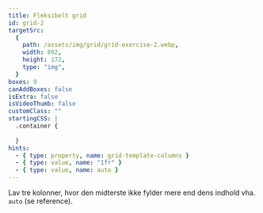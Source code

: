 ```yaml
---
title: Fleksibelt grid
id: grid-2
targetSrc:
  {
    path: /assets/img/grid/grid-exercise-2.webp,
    width: 892,
    height: 172,
    type: "img",
  }
boxes: 9
canAddBoxes: false
isExtra: false
isVideoThumb: false
customClass: ""
startingCSS: |
  .container {
    
  }
hints:
  - { type: property, name: grid-template-columns }
  - { type: value, name: "1fr" }
  - { type: value, name: auto }
---
```


<!-- Lav tre kolonner, hvor den midterste ikke fylder mere end dens indhold vha. <code data-type="value">auto</code> (se reference). -->

Lav tre kolonner, hvor den midterste ikke fylder mere end dens indhold vha. `auto` (se reference).
